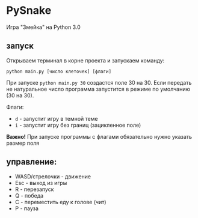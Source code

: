 # PySnake
Игра "Змейка" на Python 3.0

## запуск

Открываем терминал в корне проекта и запускаем команду:

```python main.py [число клеточек] [флаги]```

При запуске ```python main.py 30``` создастся поле 30 на 30.
Если передать не натуральное число программа запустится в режиме по умолчанию (30 на 30).

Флаги:
* ```d``` - запустит игру в темной теме
* ```i``` - запустит игру без границ (зацикленное поле)

**Важно!** При запуске программы с флагами обязательно нужно указать размер поля

## управление:

* WASD/стрелочки - движение
* Esc - выход из игры
* R - перезапуск
* Q - победа
* C - переместить еду к голове (чит)
* P - пауза
